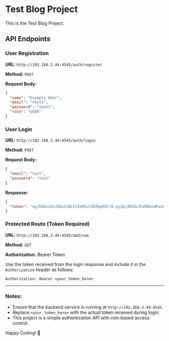 # Test Blog Project

This is the Test Blog Project.

## API Endpoints

### User Registration
**URL:** `http://192.168.3.44:4545/auth/register`

**Method:** `POST`

**Request Body:**
```json
{
  "name": "Example User",
  "email": "test1",
  "password": "test1",
  "role": "USER"
}
```

### User Login
**URL:** `http://192.168.3.44:4545/auth/login`

**Method:** `POST`

**Request Body:**
```json
{
  "email": "test",
  "password": "test"
}
```

**Response:**
```json
{
  "token": "eyJhbGciOiJIUzI1NiIsInR5cCI6IkpXVCJ9.eyJpc3MiOiJhdXRoLWFwaSIsInN1YiI6InRlc3QiLCJleHAiOjE3NDExNTc5NTl9.28ygI6y3MKFrq9Ft7LLrzS8iA8feWqZxuoBAHXViDDA"
}
```

### Protected Route (Token Required)
**URL:** `http://192.168.3.44:4545/add/sum`

**Method:** `GET`

**Authorization:** Bearer Token

Use the token received from the login response and include it in the `Authorization` header as follows:
```
Authorization: Bearer <your_token_here>
```

---

### Notes:
- Ensure that the backend service is running at `http://192.168.3.44:4545`.
- Replace `<your_token_here>` with the actual token received during login.
- This project is a simple authentication API with role-based access control.

Happy Coding! 🚀


